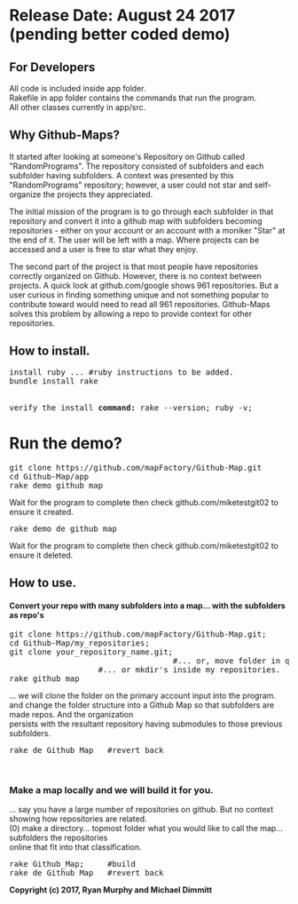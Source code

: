 # Release Date: August 24 2017 (pending better coded demo)
## For Developers
All code is included inside app folder.
<br>Rakefile in app folder contains the commands that run the program.
<br>All other classes currently in app/src.

## Why Github-Maps?
It started after looking at someone's Repository on Github called "RandomPrograms". The repository consisted of subfolders and each subfolder having subfolders. A context was presented by this "RandomPrograms" repository; however, a user could not star and self-organize the projects they appreciated.

The initial mission of the program is to go through each subfolder in that repository and convert it into a github map with subfolders becoming repositories - either on your account or an account with a moniker "Star" at the end of it. The user will be left with a map. Where projects can be accessed and a user is free to star what they enjoy.

The second part of the project is that most people have repositories correctly organized on Github. However, there is no context between projects. A quick look at github.com/google shows 961 repositories. But a user curious in finding something unique and not something popular to contribute toward would need to read all 961 repositories. Github-Maps solves this problem by allowing a repo to provide context for other repositories.
## How to install.
<pre>
install ruby ... #ruby instructions to be added.
bundle install rake<br>
<br>verify the install <b>command:</b> rake --version; ruby -v;
</pre>
# Run the demo?
<pre>
git clone https://github.com/mapFactory/Github-Map.git
cd Github-Map/app
rake demo_github_map
</pre>

Wait for the program to complete then check github.com/miketestgit02 to ensure it created.
<pre>rake demo_de_github_map</pre>
Wait for the program to complete then check github.com/miketestgit02 to ensure it deleted.
## How to use.
#### Convert your repo with many subfolders into a map... with the subfolders as repo's
<pre>
git clone https://github.com/mapFactory/Github-Map.git;
cd Github-Map/my_repositories;
git clone your_repository_name.git; 
                                   #... or, move folder in question into Github-Map/my_repositories
				   #... or mkdir's inside my repositories.
rake github_map
</pre>
... we will clone the folder on the primary account input into the program.
<br>and change the folder structure into a Github Map so that subfolders are made repos. And the organization 
<br>persists with the resultant repository having submodules to those previous subfolders.

<pre>rake de_Github_Map   #revert back</pre><br>
### Make a map locally and we will build it for you.
... say you have a large number of repositories on github. But no context showing how repositories are related.
<br>(0) make a directory... topmost folder what you would like to call the map... subfolders the repositories <br>online that fit into that classification.
<pre>
rake Github_Map;     #build
rake de_Github_Map   #revert back
</pre>


<b>Copyright (c) 2017, Ryan Murphy and Michael Dimmitt</b>

